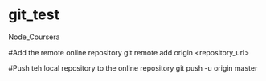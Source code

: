 # git_test
Node_Coursera

#Add the remote online repository
git remote add origin <repository_url>

#Push teh local repository to the online repository
git push -u origin master
